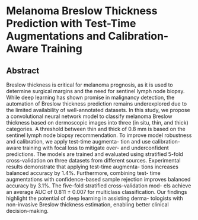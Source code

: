 # Melanoma Breslow Thickness Prediction with Test-Time Augmentations and Calibration-Aware Training

## Abstract
Breslow thickness is critical for melanoma prognosis, as it is
used to determine surgical margins and the need for sentinel lymph node
biopsy. While deep learning has shown promise in malignancy detection,
the automation of Breslow thickness prediction remains underexplored
due to the limited availability of well-annotated datasets.
In this study, we propose a convolutional neural network model to classify
melanoma Breslow thickness based on dermoscopic images into three (in
situ, thin, and thick) categories. A threshold between thin and thick of
0.8 mm is based on the sentinel lymph node biopsy recommendation. To
improve model robustness and calibration, we apply test-time augmenta-
tion and use calibration-aware training with focal loss to mitigate over-
and underconfident predictions. The models are trained and evaluated
using stratified 5-fold cross-validation on three datasets from different
sources.
Experimental results demonstrate that applying test-time augmenta-
tions increases balanced accuracy by 1.4%. Furthermore, combining test-
time augmentations with confidence-based sample rejection improves
balanced accuracy by 3.1%. The five-fold stratified cross-validation mod-
els achieve an average AUC of 0.811 ± 0.007 for multiclass classification.
Our findings highlight the potential of deep learning in assisting derma-
tologists with non-invasive Breslow thickness estimation, enabling better
clinical decision-making.

